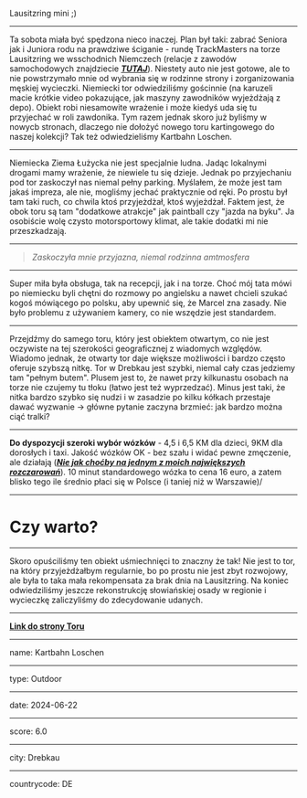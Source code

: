 Lausitzring mini ;)

---

Ta sobota miała być spędzona nieco inaczej. Plan był taki: zabrać Seniora jak i Juniora rodu na prawdziwe ściganie - rundę TrackMasters na torze Lausitzring we wsschodnich Niemczech (relacje z zawodów samochodowych znajdziecie **_[TUTAJ](/posts/races)_**). Niestety auto nie jest gotowe, ale to nie powstrzymało mnie od wybrania się w rodzinne strony i zorganizowania męskiej wycieczki. Niemiecki tor odwiedziliśmy gościnnie (na karuzeli macie krótkie video pokazujące, jak maszyny zawodników wyjeżdżają z depo). Obiekt robi niesamowite wrażenie i może kiedyś uda się tu przyjechać w roli zawdonika. Tym razem jednak skoro już byliśmy w nowycb stronach, dlaczego nie dołożyć nowego toru kartingowego do naszej kolekcji? Tak też odwiedzieliśmy Kartbahn Loschen.

---

Niemiecka Ziema Łużycka nie jest specjalnie ludna. Jadąc lokalnymi drogami mamy wrażenie, że niewiele tu się dzieje. Jednak po przyjechaniu pod tor zaskoczył nas niemal pełny parking. Myślałem, że może jest tam jakaś impreza, ale nie, mogliśmy jechać praktycznie od ręki. Po prostu był tam taki ruch, co chwila ktoś przyjeżdżał, ktoś wyjeżdżał. Faktem jest, że obok toru są tam "dodatkowe atrakcje" jak paintball czy "jazda na byku". Ja osobiście wolę czysto motorsportowy klimat, ale takie dodatki mi nie przeszkadzają.

---

> _Zaskoczyła mnie przyjazna, niemal rodzinna amtmosfera_

---

Super miła była obsługa, tak na recepcji, jak i na torze. Choć mój tata mówi po niemiecku byli chętni do rozmowy po angielsku a nawet chcieli szukać kogoś mówiącego po polsku, aby upewnić się, że Marcel zna zasady. Nie było problemu z używaniem kamery, co nie wszędzie jest standardem.

---

Przejdźmy do samego toru, który jest obiektem otwartym, co nie jest oczywiste na tej szerokości geograficznej z wiadomych względów. Wiadomo jednak, że otwarty tor daje większe możliwości i bardzo często oferuje szybszą nitkę. Tor w Drebkau jest szybki, niemal cały czas jedziemy tam "pełnym butem". Plusem jest to, że nawet przy kilkunastu osobach na torze nie czujemy tu tłoku (łatwo jest też wyprzedzać). Minus jest taki, że nitka bardzo szybko się nudzi i w zasadzie po kilku kółkach przestaje dawać wyzwanie -> główne pytanie zaczyna brzmieć: jak bardzo można ciąć tralki?

---

**Do dyspozycji szeroki wybór wózków** - 4,5 i 6,5 KM dla dzieci, 9KM dla dorosłych i taxi. Jakość wózków OK - bez szału i widać pewne zmęczenie, ale działają (**_[Nie jak choćby na jednym z moich największych rozczarowań](/posts/tracks/gass74)_**). 10 minut standardowego wózka to cena 16 euro, a zatem blisko tego ile średnio płaci się w Polsce (i taniej niż w Warszawie)/

---

# Czy warto?

---

Skoro opuściliśmy ten obiekt uśmiechnięci to znaczny że tak! Nie jest to tor, na który przyjeżdżałbym regularnie, bo po prostu nie jest zbyt rozwojowy, ale była to taka mała rekompensata za brak dnia na Lausitzring. Na koniec odwiedziliśmy jeszcze rekonstrukcję słowiańskiej osady w regionie i wycieczkę zaliczyliśmy do zdecydowanie udanych.

---

**[Link do strony Toru <click>](https://www.gokart-cottbus.de/)**

---

name: Kartbahn Loschen

---

type: Outdoor

---

date: 2024-06-22

---

score: 6.0

---

city: Drebkau

---

countrycode: DE
